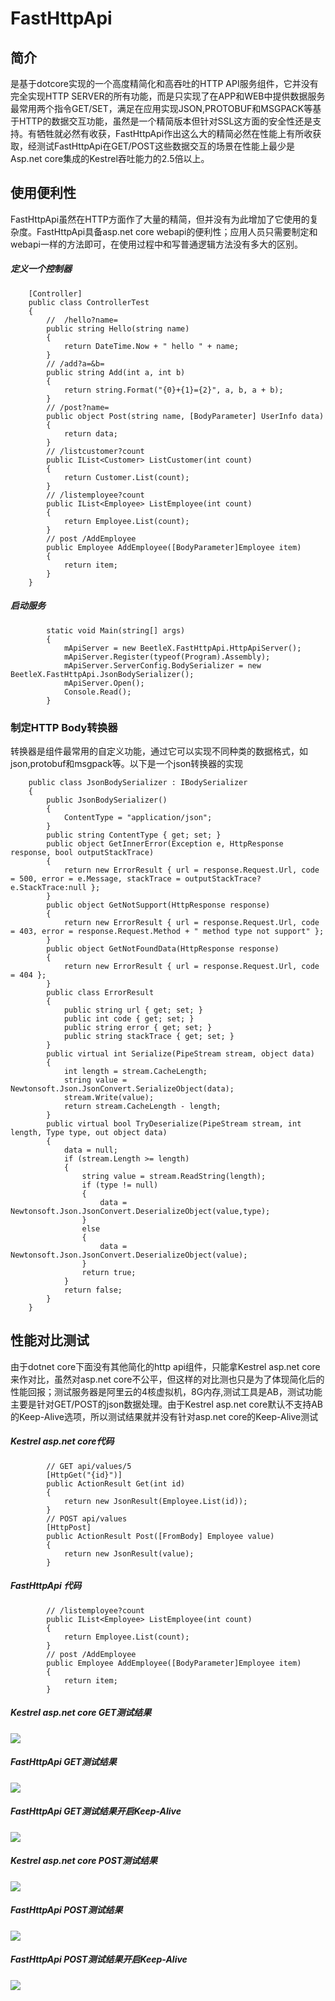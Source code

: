 # FastHttpApi
## 简介
是基于dotcore实现的一个高度精简化和高吞吐的HTTP API服务组件，它并没有完全实现HTTP SERVER的所有功能，而是只实现了在APP和WEB中提供数据服务最常用两个指令GET/SET，满足在应用实现JSON,PROTOBUF和MSGPACK等基于HTTP的数据交互功能，虽然是一个精简版本但针对SSL这方面的安全性还是支持。有牺牲就必然有收获，FastHttpApi作出这么大的精简必然在性能上有所收获取，经测试FastHttpApi在GET/POST这些数据交互的场景在性能上最少是Asp.net core集成的Kestrel吞吐能力的2.5倍以上。
## 使用便利性
FastHttpApi虽然在HTTP方面作了大量的精简，但并没有为此增加了它使用的复杂度。FastHttpApi具备asp.net core webapi的便利性；应用人员只需要制定和webapi一样的方法即可，在使用过程中和写普通逻辑方法没有多大的区别。
##### 定义一个控制器
```
    [Controller]
    public class ControllerTest
    {
        //  /hello?name=
        public string Hello(string name)
        {
            return DateTime.Now + " hello " + name;
        }
        // /add?a=&b=
        public string Add(int a, int b)
        {
            return string.Format("{0}+{1}={2}", a, b, a + b);
        }
        // /post?name=
        public object Post(string name, [BodyParameter] UserInfo data)
        {
            return data;
        }
        // /listcustomer?count
        public IList<Customer> ListCustomer(int count)
        {
            return Customer.List(count);
        }
        // /listemployee?count
        public IList<Employee> ListEmployee(int count)
        {
            return Employee.List(count);
        }
        // post /AddEmployee 
        public Employee AddEmployee([BodyParameter]Employee item)
        {
            return item;
        }
    }
```
##### 启动服务
```
        static void Main(string[] args)
        {
            mApiServer = new BeetleX.FastHttpApi.HttpApiServer();
            mApiServer.Register(typeof(Program).Assembly);
            mApiServer.ServerConfig.BodySerializer = new BeetleX.FastHttpApi.JsonBodySerializer();
            mApiServer.Open();
            Console.Read();
        }
```
### 制定HTTP Body转换器
转换器是组件最常用的自定义功能，通过它可以实现不同种类的数据格式，如json,protobuf和msgpack等。以下是一个json转换器的实现
```
    public class JsonBodySerializer : IBodySerializer
    {
        public JsonBodySerializer()
        {
            ContentType = "application/json";
        }
        public string ContentType { get; set; }
        public object GetInnerError(Exception e, HttpResponse response, bool outputStackTrace)
        {
            return new ErrorResult { url = response.Request.Url, code = 500, error = e.Message, stackTrace = outputStackTrace? e.StackTrace:null };
        }
        public object GetNotSupport(HttpResponse response)
        {
            return new ErrorResult { url = response.Request.Url, code = 403, error = response.Request.Method + " method type not support" };
        }
        public object GetNotFoundData(HttpResponse response)
        {
            return new ErrorResult { url = response.Request.Url, code = 404 };
        }
        public class ErrorResult
        {
            public string url { get; set; }
            public int code { get; set; }
            public string error { get; set; }
            public string stackTrace { get; set; }
        }
        public virtual int Serialize(PipeStream stream, object data)
        {
            int length = stream.CacheLength;
            string value = Newtonsoft.Json.JsonConvert.SerializeObject(data);
            stream.Write(value);
            return stream.CacheLength - length;
        }
        public virtual bool TryDeserialize(PipeStream stream, int length, Type type, out object data)
        {
            data = null;
            if (stream.Length >= length)
            {
                string value = stream.ReadString(length);
                if (type != null)
                {
                    data = Newtonsoft.Json.JsonConvert.DeserializeObject(value,type);
                }
                else
                {
                    data = Newtonsoft.Json.JsonConvert.DeserializeObject(value);
                }
                return true;
            }
            return false;
        }
    }
```
## 性能对比测试
由于dotnet core下面没有其他简化的http api组件，只能拿Kestrel asp.net core来作对比，虽然对asp.net core不公平，但这样的对比测也只是为了体现简化后的性能回报；测试服务器是阿里云的4核虚拟机，8G内存,测试工具是AB，测试功能主要是针对GET/POST的json数据处理。由于Kestrel asp.net core默认不支持AB的Keep-Alive选项，所以测试结果就并没有针对asp.net core的Keep-Alive测试
##### Kestrel asp.net core代码
```
        // GET api/values/5
        [HttpGet("{id}")]
        public ActionResult Get(int id)
        {
            return new JsonResult(Employee.List(id));
        }
        // POST api/values
        [HttpPost]
        public ActionResult Post([FromBody] Employee value)
        {
            return new JsonResult(value);
        }
```
##### FastHttpApi 代码
```
        // /listemployee?count
        public IList<Employee> ListEmployee(int count)
        {
            return Employee.List(count);
        }
        // post /AddEmployee 
        public Employee AddEmployee([BodyParameter]Employee item)
        {
            return item;
        }
```
##### Kestrel asp.net core GET测试结果
![](https://github.com/IKende/FastHttpApi/blob/master/images/Kestrel_get.png) 
##### FastHttpApi GET测试结果
![](https://github.com/IKende/FastHttpApi/blob/master/images/fasthttp_api_get.png) 
##### FastHttpApi GET测试结果开启Keep-Alive
![](https://github.com/IKende/FastHttpApi/blob/master/images/fasthttp_api_get_kv.png) 
##### Kestrel asp.net core POST测试结果
![](https://github.com/IKende/FastHttpApi/blob/master/images/Kestrel_mvc_post.png) 
##### FastHttpApi POST测试结果
![](https://github.com/IKende/FastHttpApi/blob/master/images/fasthttp_api_post.png) 
##### FastHttpApi POST测试结果开启Keep-Alive
![](https://github.com/IKende/FastHttpApi/blob/master/images/fasthttp_api_post_kv.png) 

